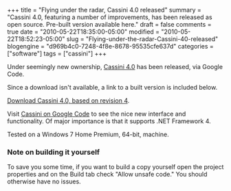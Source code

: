 +++
title = "Flying under the radar, Cassini 4.0 released"
summary = "Cassini 4.0, featuring a number of improvements, has been released as open source. Pre-built version available here."
draft = false
comments = true
date = "2010-05-22T18:35:00-05:00"
modified = "2010-05-22T18:52:23-05:00"
slug = "Flying-under-the-radar-Cassini-40-released"
blogengine = "d969b4c0-7248-4f8e-8678-95535cfe637d"
categories = ["software"]
tags = ["cassini"]
+++

<p>Under seemingly new ownership, <a rel="external" href="http://code.google.com/p/cassini/">Cassini 4.0</a> has been released, via Google Code.</p>
<p>Since a download isn't available, a link to a built version is included below.</p>
<p><a rel="external download" href="http://jamesrskemp.com/applications/Cassini-v4r4.zip">Download Cassini 4.0, based on revision 4</a>.</p>
<p>Visit <a rel="external" href="http://code.google.com/p/cassini/">Cassini on Google Code</a> to see the nice new interface and functionality. Of major importance is that it supports .NET Framework 4.</p>
<p>Tested on a Windows 7 Home Premium, 64-bit, machine.</p>
<h3>Note on building it yourself</h3>
<p>To save you some time, if you want to build a copy yourself open the project properties and on the Build tab check "Allow unsafe code." You should otherwise have no issues.</p>
